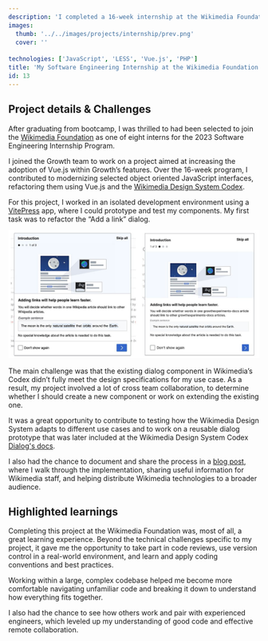 ```yaml
---
description: 'I completed a 16-week internship at the Wikimedia Foundation, where I worked on a project aimed at increasing the adoption of Vue.js and the Wikimedia Design System Codex in Wikipedia’s frontend.'
images: 
  thumb: '../../images/projects/internship/prev.png'
  cover: ''

technologies: ['JavaScript', 'LESS', 'Vue.js', 'PHP']
title: 'My Software Engineering Internship at the Wikimedia Foundation'
id: 13
---
```


## Project details & Challenges
After graduating from bootcamp, I was thrilled to had been selected to join the [Wikimedia Foundation](https://wikimediafoundation.org/) as one of eight interns for the 2023 Software Engineering Internship Program.

I joined the Growth team to work on a project aimed at increasing the adoption of Vue.js within Growth’s features. Over the 16-week program, I contributed to modernizing selected object oriented JavaScript interfaces, refactoring them using Vue.js and the [Wikimedia Design System Codex](https://doc.wikimedia.org/codex/main/).

For this project, I worked in an isolated development environment using a [VitePress](https://vitepress.dev/) app, where I could prototype and test my components. My first task was to refactor the “Add a link” dialog.

![The existing "Add a link" Onboarding Dialog next to the Vue and Codex version](../../images/projects/internship/cover.png)

The main challenge was that the existing dialog component in Wikimedia’s Codex didn’t fully meet the design specifications for my use case.  As a result, my project involved a lot of cross team collaboration, to determine whether I should create a new component or work on extending the existing one.

It was a great opportunity to contribute to testing how the Wikimedia Design System adapts to different use cases and to work on a reusable dialog prototype that was later included at the Wikimedia Design System Codex [Dialog's docs](https://doc.wikimedia.org/codex/latest/components/demos/dialog.html#multi-step-dialog).

I also had the chance to document and share the process in a [blog post](https://diff.wikimedia.org/2023/06/13/how-to-create-your-own-reusable-dialog-with-codex/), where I walk through the implementation, sharing useful information for Wikimedia staff, and helping distribute Wikimedia technologies to a broader audience.

## Highlighted learnings
Completing this project at the Wikimedia Foundation was, most of all, a great learning experience.
Beyond the technical challenges specific to my project, it gave me the opportunity to take part in code reviews, use version control in a real-world environment, and learn and apply coding conventions and best practices.

Working within a large, complex codebase helped me become more comfortable navigating unfamiliar code and breaking it down to understand how everything fits together.

I also had the chance to see how others work and pair with experienced engineers, which leveled up my understanding of good code and effective remote collaboration.